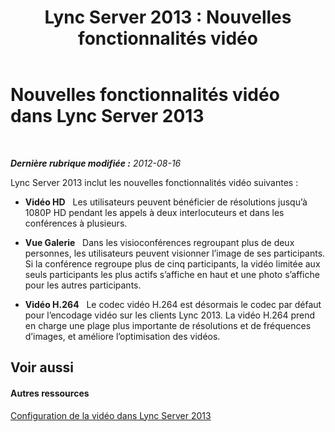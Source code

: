 ﻿---
title: 'Lync Server 2013 : Nouvelles fonctionnalités vidéo'
TOCTitle: Nouvelles fonctionnalités vidéo
ms:assetid: c5d7ef57-cda7-456e-b263-c78179991b79
ms:mtpsurl: https://technet.microsoft.com/fr-fr/library/JJ205246(v=OCS.15)
ms:contentKeyID: 49298775
ms.date: 05/20/2016
mtps_version: v=OCS.15
ms.translationtype: HT
---

# Nouvelles fonctionnalités vidéo dans Lync Server 2013

 

_**Dernière rubrique modifiée :** 2012-08-16_

Lync Server 2013 inclut les nouvelles fonctionnalités vidéo suivantes :

  - **Vidéo HD**   Les utilisateurs peuvent bénéficier de résolutions jusqu’à 1080P HD pendant les appels à deux interlocuteurs et dans les conférences à plusieurs.

  - **Vue Galerie**   Dans les visioconférences regroupant plus de deux personnes, les utilisateurs peuvent visionner l’image de ses participants. Si la conférence regroupe plus de cinq participants, la vidéo limitée aux seuls participants les plus actifs s’affiche en haut et une photo s’affiche pour les autres participants.

  - **Vidéo H.264**   Le codec vidéo H.264 est désormais le codec par défaut pour l’encodage vidéo sur les clients Lync 2013. La vidéo H.264 prend en charge une plage plus importante de résolutions et de fréquences d’images, et améliore l’optimisation des vidéos.

## Voir aussi

#### Autres ressources

[Configuration de la vidéo dans Lync Server 2013](lync-server-2013-planning-and-deploying-video.md)

